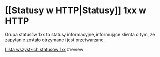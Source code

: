 # [[Statusy w HTTP|Statusy]] 1xx w HTTP
Grupa statusów 1xx to statusy informacyjne, informujące klienta o tym, że zapytanie zostało otrzymane i jest przetwarzane.

[Lista wszystkich statusów 1xx](https://en.wikipedia.org/wiki/List_of_HTTP_status_codes#:~:text=External%20links-,1xx%20informational%20response,-An%20informational%20response) #review
